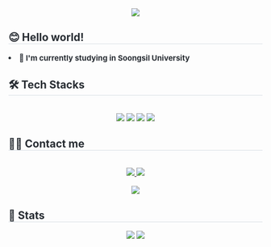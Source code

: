<div align= "center">
    <img src="https://capsule-render.vercel.app/api?type=waving&color=0:0091ff,100:00fffb&height=120&text=Hello!🤚%20I'm%20Subin%20Park&animation=fadeIn&fontColor=212121&fontSize=40" />
    </div>
    <div style="text-align: left;"> 
    <h2 style="border-bottom: 1px solid #d8dee4; color: #282d33;"> 😊 Hello world! </h2>  
    <div style="font-weight: 700; font-size: 15px; text-align: left; color: #282d33;"> <li> 🏫 I'm currently studying in Soongsil University</li> </div> 
    </div>
    <div style="text-align: left;">
    <h2 style="border-bottom: 1px solid #d8dee4; color: #282d33;"> 🛠️ Tech Stacks </h2> <br> 
    <div  align= "center"> <img src="https://img.shields.io/badge/C-A8B9CC?style=plastic&logo=C&logoColor=white">
          <img src="https://img.shields.io/badge/C++-00599C?style=plastic&logo=C%2B%2B&logoColor=white">
          <img src="https://img.shields.io/badge/Python-3776AB?style=plastic&logo=Python&logoColor=white">
          <img src="https://img.shields.io/badge/Notion-000000?style=plastic&logo=Notion&logoColor=white">
          </div>
    </div>
    <div style="text-align: left;">
    <h2 style="border-bottom: 1px solid #d8dee4; color: #282d33;"> 🧑‍💻 Contact me </h2> <br> 
    <div align= "center"> <a href=https://velog.io/@binxni/posts> <img src="https://img.shields.io/badge/Velog-20C997?style=plastic&logo=Velog&logoColor=white&link=https://velog.io/@binxni/posts"> </a>
         <a href=mailto:https://mail.google.com/mail/?view=cm&fs=1&to=mermaid1601s@gmail.com> <img src="https://img.shields.io/badge/Gmail-EA4335?style=plastic&logo=Gmail&logoColor=white&link=mailto:https://mail.google.com/mail/?view=cm&fs=1&to=mermaid1601s@gmail.com"> </a>
          </div>  <br> 
    <div align= "center"> <a href="https://hits.seeyoufarm.com"> <img src="https://hits.seeyoufarm.com/api/count/incr/badge.svg?url=https%3A%2F%2Fgithub.com%2Fbinxni%2F&count_bg=%23000000&title_bg=%23000000&icon=github.svg&icon_color=%23FFFFFF&title=GitHub&edge_flat=false"/></a>
       </div> 
    </div>
    <div style="text-align: left;"> 
    <h2 style="border-bottom: 1px solid #d8dee4; color: #282d33;"> 🏅 Stats </h2> <div align= "center"> <img src="https://github-readme-stats.vercel.app/api?username=binxni&bg_color=180,00000000,00000000&title_color=000000&text_color=000000"
         /> <img src="https://github-readme-stats.vercel.app/api/top-langs/?username=binxni&layout=compact&bg_color=180,00000000,00000000&title_color=000000&text_color=000000"
           /> </div> 
    </div>
    
